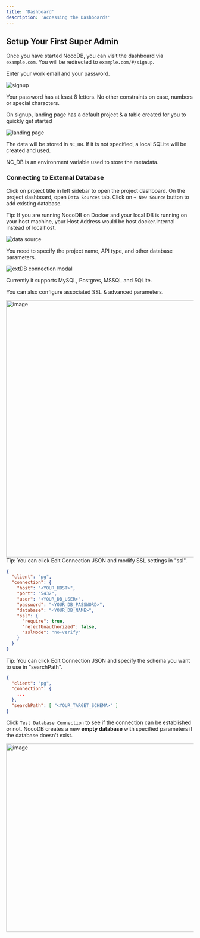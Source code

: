 ```yaml
---
title: 'Dashboard'
description: 'Accessing the Dashboard!'
---
```


## Setup Your First Super Admin

Once you have started NocoDB, you can visit the dashboard via `example.com`. You will be redirected to `example.com/#/signup`.

Enter your work email and your password.

![signup](https://github.com/nocodb/nocodb/assets/86527202/f424f935-fef2-4080-8b67-3f6f1bd95c65)

<alert id="password-conditions">
  Your password has at least 8 letters. No other constraints on case, numbers or special characters.
</alert>

On signup, landing page has a default project & a table created for you to quickly get started

![landing page](https://github.com/nocodb/nocodb/assets/86527202/cd09dbeb-f5e1-42e6-92bb-abd4b3ab48bf)

The data will be stored in `NC_DB`. If it is not specified, a local SQLite will be created and used.

<alert>
NC_DB is an environment variable used to store the metadata.
</alert>


### Connecting to External Database

Click on project title in left sidebar to open the project dashboard. On the project dashboard, open `Data Sources` tab. Click on `+ New Source` button to add existing database. 

<alert type="success">
Tip: If you are running NocoDB on Docker and your local DB is running on your host machine, your Host Address would be host.docker.internal instead of localhost.
</alert>


![data source](/img/content/data-source.png)


You need to specify the project name, API type, and other database parameters.
    
![extDB connection modal](/img/content/extDB-connection-modal.png)

  
Currently it supports MySQL, Postgres, MSSQL and SQLite.

You can also configure associated SSL & advanced parameters.

<img width="689" alt="image" src="https://user-images.githubusercontent.com/35857179/189047293-05176c44-e162-495a-a7cd-e02377c1f42c.png" />
  

<alert type="success">
Tip: You can click Edit Connection JSON and modify SSL settings in "ssl".
</alert>

```json
{
  "client": "pg",
  "connection": {
    "host": "<YOUR_HOST>",
    "port": "5432",
    "user": "<YOUR_DB_USER>",
    "password": "<YOUR_DB_PASSWORD>",
    "database": "<YOUR_DB_NAME>",
    "ssl": {
      "require": true,
      "rejectUnauthorized": false,
      "sslMode": "no-verify"
    }
  }
}
```

<alert type="success">
Tip: You can click Edit Connection JSON and specify the schema you want to use in "searchPath".
</alert>

```json
{
  "client": "pg",
  "connection": {
    ...
  },
  "searchPath": [ "<YOUR_TARGET_SCHEMA>" ]
}
```

Click `Test Database Connection` to see if the connection can be established or not. NocoDB creates a new **empty database** with specified parameters if the database doesn't exist.

<img width="505" alt="image" src="https://user-images.githubusercontent.com/35857179/194793513-feabf14f-1f62-4896-b06d-88548251511a.png" />
